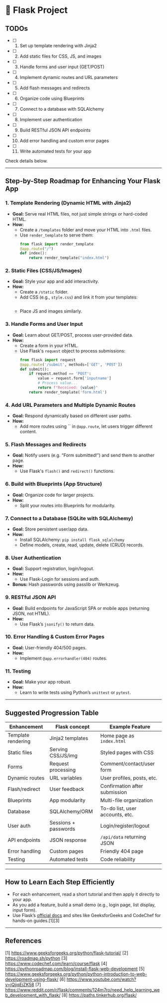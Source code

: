 # 🚀 Flask Project

## TODOs

- [ ] 1. Set up template rendering with Jinja2
- [ ] 2. Add static files for CSS, JS, and images
- [ ] 3. Handle forms and user input (GET/POST)
- [ ] 4. Implement dynamic routes and URL parameters
- [ ] 5. Add flash messages and redirects
- [ ] 6. Organize code using Blueprints
- [ ] 7. Connect to a database with SQLAlchemy
- [ ] 8. Implement user authentication
- [ ] 9. Build RESTful JSON API endpoints
- [ ] 10. Add error handling and custom error pages
- [ ] 11. Write automated tests for your app

Check details below.

***

## **Step-by-Step Roadmap for Enhancing Your Flask App**

### 1. **Template Rendering (Dynamic HTML with Jinja2)**
- **Goal:** Serve real HTML files, not just simple strings or hard-coded HTML.
- **How:**  
  - Create a `/templates` folder and move your HTML into `.html` files.
  - Use `render_template` to serve them:
    ```python
    from flask import render_template
    @app.route("/")
    def index():
        return render_template("index.html")
    ```

### 2. **Static Files (CSS/JS/Images)**
- **Goal:** Style your app and add interactivity.
- **How:**  
  - Create a `/static` folder.
  - Add CSS (e.g., `style.css`) and link it from your templates:
    ```html
    
    ```
  - Place JS and images similarly.

### 3. **Handle Forms and User Input**
- **Goal:** Learn about GET/POST, process user-provided data.
- **How:**  
  - Create a form in your HTML.
  - Use Flask's `request` object to process submissions:
    ```python
    from flask import request
    @app.route('/submit', methods=['GET', 'POST'])
    def submit():
        if request.method == 'POST':
            value = request.form['inputname']
            # Process value...
            return f"Received: {value}"
        return render_template('form.html')
    ```

### 4. **Add URL Parameters and Multiple Dynamic Routes**
- **Goal:** Respond dynamically based on different user paths.
- **How:**  
  - Add more routes using `` in `@app.route`, let users trigger different content.

### 5. **Flash Messages and Redirects**
- **Goal:** Notify users (e.g. “Form submitted!”) and send them to another page.
- **How:**  
  - Use Flask's `flash()` and `redirect()` functions.

### 6. **Build with Blueprints (App Structure)**
- **Goal:** Organize code for larger projects.
- **How:**  
  - Split your routes into Blueprints for modularity.

### 7. **Connect to a Database (SQLite with SQLAlchemy)**
- **Goal:** Store persistent user/app data.
- **How:**  
  - Install SQLAlchemy: `pip install flask_sqlalchemy`
  - Define models, create, read, update, delete (CRUD) records.

### 8. **User Authentication**
- **Goal:** Support registration, login/logout.
- **How:**  
  - Use Flask-Login for sessions and auth.
- **Bonus:** Hash passwords using passlib or Werkzeug.

### 9. **RESTful JSON API**
- **Goal:** Build endpoints for JavaScript SPA or mobile apps (returning JSON, not HTML).
- **How:**  
  - Use Flask’s `jsonify()` to return data.

### 10. **Error Handling & Custom Error Pages**
- **Goal:** User-friendly 404/500 pages.
- **How:**  
  - Implement `@app.errorhandler(404)` routes.

### 11. **Testing**
- **Goal:** Make your app robust.
- **How:**  
  - Learn to write tests using Python’s `unittest` or `pytest`.

***

## **Suggested Progression Table**

| Enhancement         | Flask concept          | Example Feature                 |
|---------------------|-----------------------|---------------------------------|
| Template rendering  | Jinja2 templates      | Home page as `index.html`       |
| Static files        | Serving CSS/JS/img    | Styled pages with CSS           |
| Forms               | Request processing    | Comment/contact/user form       |
| Dynamic routes      | URL variables         | User profiles, posts, etc.      |
| Flash/redirect      | User feedback         | Confirmation after submission   |
| Blueprints          | App modularity        | Multi-file organization         |
| Database            | SQLAlchemy/ORM        | To-do list, user accounts, etc. |
| User auth           | Sessions + passwords  | Login/register/logout           |
| API endpoints       | JSON response         | `/api/data` returning JSON      |
| Error handling      | Custom pages          | Friendly 404 page               |
| Testing             | Automated tests       | Code reliability                |

***

## **How to Learn Each Step Efficiently**

- For each enhancement, read a short tutorial and then apply it directly to your app.
- As you add a feature, build a small demo (e.g., login page, list display, input form).
- Use Flask’s [official docs](https://flask.palletsprojects.com/) and sites like GeeksforGeeks and CodeChef for hands-on guides.[1][3]

***


## References

[1] https://www.geeksforgeeks.org/python/flask-tutorial/
[2] https://roadmap.sh/python
[3] https://www.codechef.com/learn/course/flask
[4] https://pythonroadmap.com/blog/install-flask-web-development
[5] https://www.geeksforgeeks.org/python/python-introduction-to-web-development-using-flask/
[6] https://www.youtube.com/watch?v=jQjjqEjZK58
[7] https://www.reddit.com/r/flask/comments/124m7ro/need_help_learning_web_development_with_flask/
[8] https://paths.tinkerhub.org/flask/
